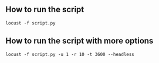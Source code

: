 ## How to run the script

```locust -f script.py```

## How to run the script with more options

```locust -f script.py -u 1 -r 10 -t 3600 --headless```

